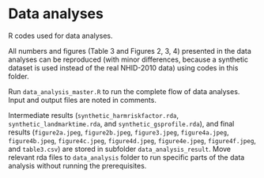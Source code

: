 # Data analyses
R codes used for data analyses. 

All numbers and figures (Table 3 and Figures 2, 3, 4) presented in the data analyses can be reproduced (with minor differences, because a synthetic dataset is used instead of the real NHID-2010 data) using codes in this folder.

Run `data_analysis_master.R` to run the complete flow of data analyses. Input and output files are noted in comments.

Intermediate results (`synthetic_harmriskfactor.rda`, `synthetic_landmarktime.rda`, and `synthetic_gsprofile.rda`), and final results (`figure2a.jpeg`, `figure2b.jpeg`, `figure3.jpeg`, `figure4a.jpeg`, `figure4b.jpeg`, `figure4c.jpeg`, `figure4d.jpeg`, `figure4e.jpeg`, `figure4f.jpeg`, and `table3.csv`) are stored in subfolder `data_analysis_result`. Move relevant rda files to `data_analysis` folder to run specific parts of the data analysis without running the prerequisites.